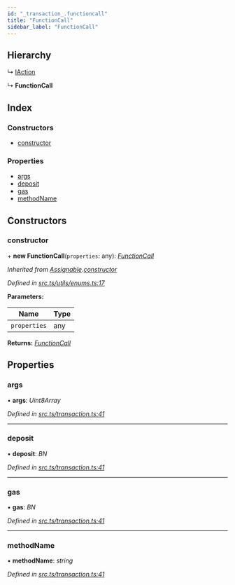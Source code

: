 ```yaml
---
id: "_transaction_.functioncall"
title: "FunctionCall"
sidebar_label: "FunctionCall"
---
```


## Hierarchy

  ↳ [IAction](_transaction_.iaction.md)

  ↳ **FunctionCall**

## Index

### Constructors

* [constructor](_transaction_.functioncall.md#constructor)

### Properties

* [args](_transaction_.functioncall.md#args)
* [deposit](_transaction_.functioncall.md#deposit)
* [gas](_transaction_.functioncall.md#gas)
* [methodName](_transaction_.functioncall.md#methodname)

## Constructors

###  constructor

\+ **new FunctionCall**(`properties`: any): *[FunctionCall](_transaction_.functioncall.md)*

*Inherited from [Assignable](_utils_enums_.assignable.md).[constructor](_utils_enums_.assignable.md#constructor)*

*Defined in [src.ts/utils/enums.ts:17](https://github.com/nearprotocol/nearlib/blob/de49029/src.ts/utils/enums.ts#L17)*

**Parameters:**

Name | Type |
------ | ------ |
`properties` | any |

**Returns:** *[FunctionCall](_transaction_.functioncall.md)*

## Properties

###  args

• **args**: *Uint8Array*

*Defined in [src.ts/transaction.ts:41](https://github.com/nearprotocol/nearlib/blob/de49029/src.ts/transaction.ts#L41)*

___

###  deposit

• **deposit**: *BN*

*Defined in [src.ts/transaction.ts:41](https://github.com/nearprotocol/nearlib/blob/de49029/src.ts/transaction.ts#L41)*

___

###  gas

• **gas**: *BN*

*Defined in [src.ts/transaction.ts:41](https://github.com/nearprotocol/nearlib/blob/de49029/src.ts/transaction.ts#L41)*

___

###  methodName

• **methodName**: *string*

*Defined in [src.ts/transaction.ts:41](https://github.com/nearprotocol/nearlib/blob/de49029/src.ts/transaction.ts#L41)*
